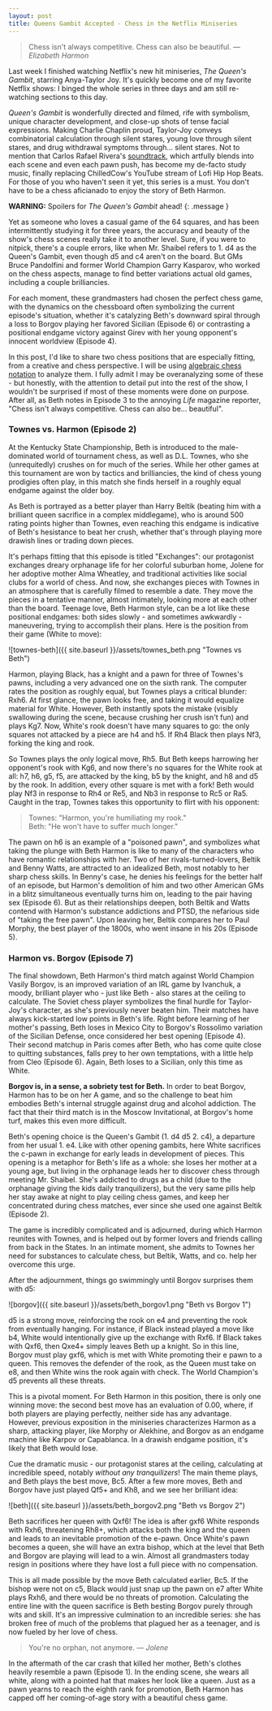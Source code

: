 ```yaml
---
layout: post
title: Queens Gambit Accepted - Chess in the Netflix Miniseries
---
```


> Chess isn't always competitive. Chess can also be beautiful. <cite>&mdash; Elizabeth Harmon</cite>

Last week I finished watching Netflix's new hit miniseries, *The Queen's Gambit*, starring Anya-Taylor Joy. It's quickly become one of my favorite Netflix shows: I binged the whole series in three days and am still re-watching sections to this day. 

*Queen's Gambit* is wonderfully directed and filmed, rife with symbolism, unique character development, and close-up shots of tense facial expressions. Making Charlie Chaplin proud, Taylor-Joy conveys combinatorial calculation through silent stares, young love through silent stares, and drug withdrawal symptoms through... silent stares. Not to mention that Carlos Rafael Rivera's [soundtrack](https://open.spotify.com/album/231jHEPm8jXsPThyoMfB7T), which artfully blends into each scene and even each pawn push, has become my de-facto study music, finally replacing ChilledCow's YouTube stream of Lofi Hip Hop Beats. For those of you who haven't seen it yet, this series is a must. You don't have to be a chess aficianado to enjoy the story of Beth Harmon.

**WARNING:** Spoilers for *The Queen's Gambit* ahead!
{: .message }

Yet as someone who loves a casual game of the 64 squares, and has been intermittently studying it for three years, the accuracy and beauty of the show's chess scenes really take it to another level. Sure, if you were to nitpick, there's a couple errors, like when Mr. Shaibel refers to 1. d4 as the Queen's Gambit, even though d5 and c4 aren't on the board. But GMs Bruce Pandolfini and former World Champion Garry Kasparov, who worked on the chess aspects, manage to find better variations actual old games, including a couple brilliancies. 

For each moment, these grandmasters had chosen the perfect chess game, with the dynamics on the chessboard often symbolizing the current episode's situation, whether it's catalyzing Beth's downward spiral through a loss to Borgov playing her favored Sicilian (Episode 6) or contrasting a positional endgame victory against Girev with her young opponent's innocent worldview (Episode 4). 

In this post, I'd like to share two chess positions that are especially fitting, from a creative and chess perspective. I will be using [algebraic chess notation](https://en.wikipedia.org/wiki/Algebraic_notation_(chess)) to analyze them. I fully admit I may be overanalyzing some of these - but honestly, with the attention to detail put into the rest of the show, I wouldn't be surprised if most of these moments were done on purpose. After all, as Beth notes in Episode 3 to the annoying *Life* magazine reporter, "Chess isn't always competitive. Chess can also be... beautiful". 

### Townes vs. Harmon (Episode 2)

At the Kentucky State Championship, Beth is introduced to the male-dominated world of tournament chess, as well as D.L. Townes, who she (unrequitedly) crushes on for much of the series. While her other games at this tournament are won by tactics and brilliancies, the kind of chess young prodigies often play, in this match she finds herself in a roughly equal endgame against the older boy.

As Beth is portrayed as a better player than Harry Beltik (beating him with a brilliant queen sacrifice in a complex middlegame), who is around 500 rating points higher than Townes, even reaching this endgame is indicative of Beth's hesistance to beat her crush, whether that's through playing more drawish lines or trading down pieces. 

It's perhaps fitting that this episode is titled "Exchanges": our protagonist exchanges dreary orphanage life for her colorful suburban home, Jolene for her adoptive mother Alma Wheatley, and traditional activities like social clubs for a world of chess. And now, she exchanges pieces with Townes in an atmosphere that is carefully filmed to resemble a date. They move the pieces in a tentative manner, almost intimately, looking more at each other than the board. Teenage love, Beth Harmon style, can be a lot like these positional endgames: both sides slowly - and sometimes awkwardly - maneuvering, trying to accomplish their plans. Here is the position from their game (White to move):

![townes-beth]({{ site.baseurl }}/assets/townes_beth.png "Townes vs Beth")

Harmon, playing Black, has a knight and a pawn for three of Townes's pawns, including a very advanced one on the sixth rank. The computer rates the position as roughly equal, but Townes plays a critical blunder: Rxh6. At first glance, the pawn looks free, and taking it would equalize material for White. However, Beth instantly spots the mistake (visibly swallowing during the scene, because crushing her crush isn't fun) and plays Kg7. Now, White's rook doesn't have many squares to go: the only squares not attacked by a piece are h4 and h5. If Rh4 Black then plays Nf3, forking the king and rook.

So Townes plays the only logical move, Rh5. But Beth keeps harrowing her opponent's rook with Kg6, and now there's no squares for the White rook at all: h7, h6, g5, f5, are attacked by the king, b5 by the knight, and h8 and d5 by the rook. In addition, every other square is met with a fork! Beth would play Nf3 in response to Rh4 or Re5, and Nb3 in response to Rc5 or Ra5. Caught in the trap, Townes takes this opportunity to flirt with his opponent:

> Townes: "Harmon, you're humiliating my rook."<br> Beth: "He won't have to suffer much longer."

The pawn on h6 is an example of a "poisoned pawn", and symbolizes what taking the plunge with Beth Harmon is like to many of the characters who have romantic relationships with her. Two of her rivals-turned-lovers, Beltik and Benny Watts, are attracted to an idealized Beth, most notably to her sharp chess skills. In Benny's case, he denies his feelings for the better half of an episode, but Harmon's demolition of him and two other American GMs in a blitz simultaneous eventually turns him on, leading to the pair having sex (Episode 6). But as their relationships deepen, both Beltik and Watts contend with Harmon's substance addictions and PTSD, the nefarious side of "taking the free pawn". Upon leaving her, Beltik compares her to Paul Morphy, the best player of the 1800s, who went insane in his 20s (Episode 5).

### Harmon vs. Borgov (Episode 7)

The final showdown, Beth Harmon's third match against World Champion Vasily Borgov, is an improved variation of an IRL game by Ivanchuk, a moody, brilliant player who - just like Beth - also stares at the ceiling to calculate. The Soviet chess player symbolizes the final hurdle for Taylor-Joy's character, as she's previously never beaten him. Their matches have always kick-started low points in Beth's life. Right before learning of her mother's passing, Beth loses in Mexico City to Borgov's Rossolimo variation of the Sicilian Defense, once considered her best opening (Episode 4). Their second matchup in Paris comes after Beth, who has come quite close to quitting substances, falls prey to her own temptations, with a little help from Cleo (Episode 6). Again, Beth loses to a Sicilian, only this time as White.

**Borgov is, in a sense, a sobriety test for Beth.** In order to beat Borgov, Harmon has to be on her A game, and so the challenge to beat him embodies Beth's internal struggle against drug and alcohol addiction. The fact that their third match is in the Moscow Invitational, at Borgov's home turf, makes this even more difficult.

Beth's opening choice is the Queen's Gambit (1. d4 d5 2. c4), a departure from her usual 1. e4. Like with other opening gambits, here White sacrifices the c-pawn in exchange for early leads in development of pieces. This opening is a metaphor for Beth's life as a whole: she loses her mother at a young age, but living in the orphanage leads her to discover chess through meeting Mr. Shaibel. She's addicted to drugs as a child (due to the orphanage giving the kids daily tranquilizers), but the very same pills help her stay awake at night to play ceiling chess games, and keep her concentrated during chess matches, ever since she used one against Beltik (Episode 2).

The game is incredibly complicated and is adjourned, during which Harmon reunites with Townes, and is helped out by former lovers and friends calling from back in the States. In an intimate moment, she admits to Townes her need for substances to calculate chess, but Beltik, Watts, and co. help her overcome this urge.

After the adjournment, things go swimmingly until Borgov surprises them with d5:

![borgov]({{ site.baseurl }}/assets/beth_borgov1.png "Beth vs Borgov 1")

d5 is a strong move, reinforcing the rook on e4 and preventing the rook from eventually hanging. For instance, if Black instead played a move like b4, White would intentionally give up the exchange with Rxf6. If Black takes with Qxf6, then Qxe4+ simply leaves Beth up a knight. So in this line, Borgov must play gxf6, which is met with White promoting their e pawn to a queen. This removes the defender of the rook, as the Queen must take on e8, and then White wins the rook again with check. The World Champion's d5 prevents all these threats. 

This is a pivotal moment. For Beth Harmon in this position, there is only one winning move: the second best move has an evaluation of 0.00, where, if both players are playing perfectly, neither side has any advantage. However, previous exposition in the miniseries characterizes Harmon as a sharp, attacking player, like Morphy or Alekhine, and Borgov as an endgame machine like Karpov or Capablanca. In a drawish endgame position, it's likely that Beth would lose.  

Cue the dramatic music - our protagonist stares at the ceiling, calculating at incredible speed, notably *without any tranquilizers*! The main theme plays, and Beth plays the best move, Bc5. After a few more moves, Beth and Borgov have just played Qf5+ and Kh8, and we see her brilliant idea:

![beth]({{ site.baseurl }}/assets/beth_borgov2.png "Beth vs Borgov 2")

Beth sacrifices her queen with Qxf6! The idea is after gxf6 White responds with Rxh6, threatening Rh8+, which attacks both the king and the queen and leads to an inevitable promotion of the e-pawn. Once White's pawn becomes a queen, she will have an extra bishop, which at the level that Beth and Borgov are playing will lead to a win. Almost all grandmasters today resign in positions where they have lost a full piece with no compensation.

This is all made possible by the move Beth calculated earlier, Bc5. If the bishop were not on c5, Black would just snap up the pawn on e7 after White plays Rxh6, and there would be no threats of promotion. Calculating the entire line with the queen sacrifice is Beth besting Borgov purely through wits and skill. It's an impressive culmination to an incredible series: she has broken free of much of the problems that plagued her as a teenager, and is now fueled by her love of chess. 

> You're no orphan, not anymore. <cite>&mdash; Jolene</cite>

In the aftermath of the car crash that killed her mother, Beth's clothes heavily resemble a pawn (Episode 1). In the ending scene, she wears all white, along with a pointed hat that makes her look like a queen. Just as a pawn yearns to reach the eighth rank for promotion, Beth Harmon has capped off her coming-of-age story with a beautiful chess game.